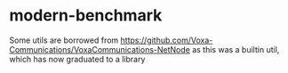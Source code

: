 # modern-benchmark

Some utils are borrowed from https://github.com/Voxa-Communications/VoxaCommunications-NetNode as this was a builtin util, which has now graduated to a library